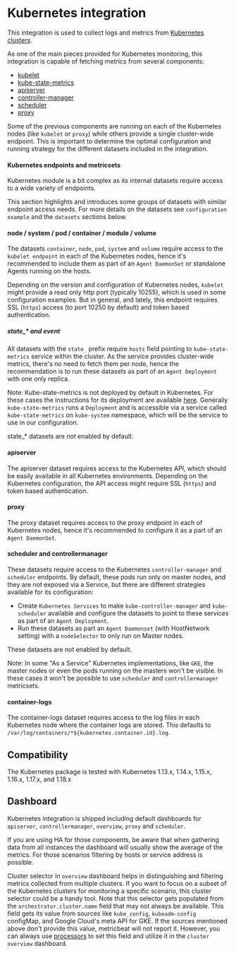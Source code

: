 # Kubernetes integration

This integration is used to collect logs and metrics from 
[Kubernetes clusters](https://kubernetes.io/).

As one of the main pieces provided for Kubernetes monitoring, this integration is capable of fetching metrics from several components:

- [kubelet](https://kubernetes.io/docs/reference/command-line-tools-reference/kubelet/)
- [kube-state-metrics](https://github.com/kubernetes/kube-state-metrics)
- [apiserver](https://kubernetes.io/docs/reference/command-line-tools-reference/kube-apiserver/)
- [controller-manager](https://kubernetes.io/docs/reference/command-line-tools-reference/kube-controller-manager/)
- [scheduler](https://kubernetes.io/docs/reference/command-line-tools-reference/kube-scheduler/)
- [proxy](https://kubernetes.io/docs/reference/command-line-tools-reference/kube-proxy/)

Some of the previous components are running on each of the Kubernetes nodes (like `kubelet` or `proxy`) while others provide
a single cluster-wide endpoint. This is important to determine the optimal configuration and running strategy
for the different datasets included in the integration.


#### Kubernetes endpoints and metricsets

Kubernetes module is a bit complex as its internal datasets require access to a wide variety of endpoints.

This section highlights and introduces some groups of datasets with similar endpoint access needs. 
For more details on the datasets see `configuration example` and the `datasets` sections below.


#### node / system / pod / container / module / volume

The datasets `container`, `node`, `pod`, `system` and `volume` require access to the `kubelet endpoint` in each of
the Kubernetes nodes, hence it's recommended to include them as part
of an `Agent DaemonSet` or standalone Agents running on the hosts.

Depending on the version and configuration of Kubernetes nodes, `kubelet` might provide a read only http port (typically 10255),
which is used in some configuration examples. But in general, and lately, this endpoint requires SSL (`https`) access
(to port 10250 by default) and token based authentication.


##### state_* and event

All datasets with the `state_` prefix require `hosts` field pointing to `kube-state-metrics`
service within the cluster. As the service provides cluster-wide metrics, there's no need to fetch them per node,
hence the recommendation is to run these datasets as part of an `Agent Deployment` with one only replica.

Note: Kube-state-metrics is not deployed by default in Kubernetes. For these cases the instructions for its
deployment are available [here](https://github.com/kubernetes/kube-state-metrics#kubernetes-deployment). 
Generally `kube-state-metrics` runs a `Deployment` and is accessible via a service called `kube-state-metrics` on
`kube-system` namespace, which will be the service to use in our configuration.

state_* datasets are not enabled by default.

#### apiserver

The apiserver dataset requires access to the Kubernetes API, which should be easily available in all Kubernetes
environments. Depending on the Kubernetes configuration, the API access might require SSL (`https`) and token
based authentication.

#### proxy

The proxy dataset requires access to the proxy endpoint in each of Kubernetes nodes, hence it's recommended
to configure it as a part of an `Agent DaemonSet`.

#### scheduler and controllermanager

These datasets require access to the Kubernetes `controller-manager` and `scheduler` endpoints. By default, these pods
run only on master nodes, and they are not exposed via a Service, but there are different strategies
available for its configuration:

- Create `Kubernetes Services` to make `kube-controller-manager` and `kube-scheduler` available and configure
 the datasets to point to these services as part of an `Agent Deployment`.
- Run these datasets as part an `Agent Daemonset` (with HostNetwork setting) with a `nodeSelector` to only run on Master nodes.

These datasets are not enabled by default.

Note: In some "As a Service" Kubernetes implementations, like `GKE`, the master nodes or even the pods running on
the masters won't be visible. In these cases it won't be possible to use `scheduler` and `controllermanager` metricsets.

#### container-logs

The container-logs dataset requires access to the log files in each Kubernetes node where the container logs are stored.
This defaults to `/var/log/containers/*${kubernetes.container.id}.log`.

## Compatibility

The Kubernetes package is tested with Kubernetes 1.13.x, 1.14.x, 1.15.x, 1.16.x, 1.17.x, and 1.18.x

## Dashboard

Kubernetes integration is shipped including default dashboards for `apiserver`, `controllermanager`, `overview`, `proxy` and `scheduler`.

If you are using HA for those components, be aware that when gathering data from all instances the dashboard will usually show the average of the metrics. For those scenarios filtering by hosts or service address is possible.

Cluster selector in `overview` dashboard helps in distinguishing and filtering metrics collected from multiple clusters. If you want to focus on a subset of the Kubernetes clusters for monitoring a specific scenario, this cluster selector could be a handy tool. Note that this selector gets populated from the `orchestrator.cluster.name` field that may not always be available. This field gets its value from sources like `kube_config`, `kubeadm-config` configMap, and Google Cloud's meta API for GKE. If the sources mentioned above don't provide this value, metricbeat will not report it. However, you can always use [processors](https://www.elastic.co/guide/en/beats/metricbeat/current/defining-processors.html) to set this field and utilize it in the `cluster overview` dashboard.
